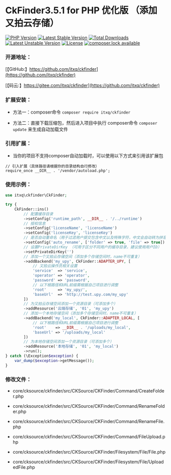 CkFinder3.5.1 for PHP 优化版 （添加又拍云存储）
===============

[![PHP Version](https://img.shields.io/badge/php-%3E%3D7.1-8892BF.svg)](http://www.php.net/)
[![Latest Stable Version](https://poser.pugx.org/itxq/ckfinder/version)](https://packagist.org/packages/itxq/ckfinder)
[![Total Downloads](https://poser.pugx.org/itxq/ckfinder/downloads)](https://packagist.org/packages/itxq/ckfinder)
[![Latest Unstable Version](https://poser.pugx.org/itxq/ckfinder/v/unstable)](//packagist.org/packages/itxq/ckfinder)
[![License](https://poser.pugx.org/itxq/ckfinder/license)](https://packagist.org/packages/itxq/ckfinder)
[![composer.lock available](https://poser.pugx.org/itxq/ckfinder/composerlock)](https://packagist.org/packages/itxq/ckfinder)
  
### 开源地址：

[【GitHub:】https://github.com/itxq/ckfinder](https://github.com/itxq/ckfinder)

[【码云:】https://gitee.com/itxq/ckfinder](https://github.com/itxq/ckfinder)

### 扩展安装：

+ 方法一：composer命令 `composer require itxq/ckfinder`

+ 方法二：直接下载压缩包，然后进入项目中执行 composer命令 `composer update` 来生成自动加载文件

### 引用扩展：

+ 当你的项目不支持composer自动加载时，可以使用以下方式来引用该扩展包

```
// 引入扩展（具体路径请根据你的目录结构自行修改）
require_once __DIR__ . '/vendor/autoload.php';
```

### 使用示例：

```php
use itxq\ckfinder\CkFinder;

try {
    CkFinder::ins()
        // 配置缓存目录
        ->setConfig('runtime_path', __DIR__ . '/../runtime')
        // 授权信息
        ->setConfig('licenseName', 'licenseName')
        ->setConfig('licenseKey', 'licenseKey')
        // 是否自动重命名（用于过滤用户提交包含中文以及特殊字符，中文会自动转为拼音）
        ->setConfig('auto_rename', ['folder' => true, 'file' => true])
        // 设置PrivateDirKey （可用于区分不同用户的缓存目录，建议使用用户ID）
        ->setPrivateDirKey('')
        // 添加一个又拍云存储空间（添加多个存储空间时，name不可重复）
        ->addBackend('my_upy', CkFinder::ADAPTER_UPY, [
            // 又拍云操作员相关设置
            'service'  => 'service',
            'operator' => 'operator',
            'password' => 'password',
            // 以下根路径和URL前缀需根据自己项目进行调整
            'root'     => 'my_upy/',
            'baseUrl'  => 'http://test.upy.com/my_upy'
        ])
        // 为又拍云存储空间添加一个资源目录（可添加多个）
        ->addResource('云端存储', '01', 'my_upy')
        // 添加一个本地存储空间（添加多个存储空间时，name不可重复）
        ->addBackend('my_local', CkFinder::ADAPTER_LOCAL, [
            // 以下根路径和URL前缀需根据自己项目进行调整
            'root'    => __DIR__ . '/uploads/my_local',
            'baseUrl' => '/uploads/my_local'
        ])
        // 为本地存储空间添加一个资源目录（可添加多个）
        ->addResource('本地存储', '01', 'my_local')
        ->run();
} catch (\Exception$exception) {
    var_dump($exception->getMessage());
}

```

### 修改文件：

+ core/cksource/ckfinder/src/CKSource/CKFinder/Command/CreateFolder.php

+ core/cksource/ckfinder/src/CKSource/CKFinder/Command/RenameFolder.php

+ core/cksource/ckfinder/src/CKSource/CKFinder/Command/RenameFile.php

+ core/cksource/ckfinder/src/CKSource/CKFinder/Command/FileUpload.php

+ core/cksource/ckfinder/src/CKSource/CKFinder/Filesystem/File/File.php

+ core/cksource/ckfinder/src/CKSource/CKFinder/Filesystem/File/UploadedFile.php
